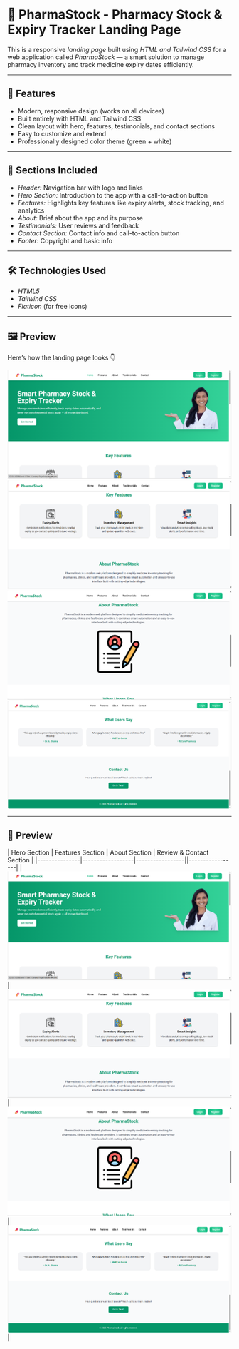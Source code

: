 # 💊 PharmaStock - Pharmacy Stock & Expiry Tracker Landing Page

This is a responsive *landing page* built using *HTML and Tailwind CSS* for a web application called *PharmaStock* — a smart solution to manage pharmacy inventory and track medicine expiry dates efficiently.

---

## 🚀 Features

- Modern, responsive design (works on all devices)
- Built entirely with HTML and Tailwind CSS
- Clean layout with hero, features, testimonials, and contact sections
- Easy to customize and extend
- Professionally designed color theme (green + white)

---

## 🧠 Sections Included

- *Header:* Navigation bar with logo and links  
- *Hero Section:* Introduction to the app with a call-to-action button  
- *Features:* Highlights key features like expiry alerts, stock tracking, and analytics  
- *About:* Brief about the app and its purpose  
- *Testimonials:* User reviews and feedback  
- *Contact Section:* Contact info and call-to-action button  
- *Footer:* Copyright and basic info

 ---

## 🛠 Technologies Used

- *HTML5*
- *Tailwind CSS*
- *Flaticon* (for free icons)

---

## 🖼 Preview

Here’s how the landing page looks 👇  

![Home Page](Images/OutPut/Output_Home.png)![Features Section](Images/OutPut/Output_Features.png)![About Section](Images/OutPut/Output_About.png)![Review & Contact Section](Images/OutPut/Output_Review_Contact.png)

---

## 🧾 Preview

| Hero Section | Features Section | About Section | Review & Contact Section |
|---------------|------------------|-----------------||-----------------|
| ![Hero](Images/OutPut/Output_Home.png) | ![Features](Images/OutPut/Output_Features.png) |![About](Images/OutPut/Output_About.png) | ![Review&Contact](Images/OutPut/Output_Review_Contact.png) |
